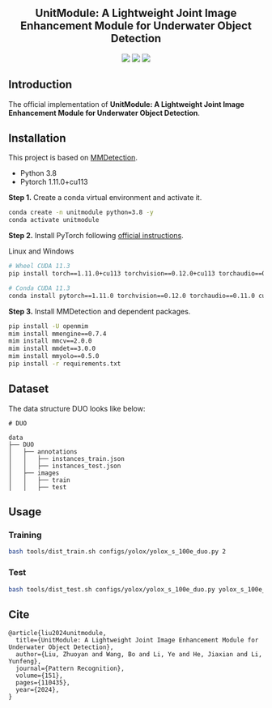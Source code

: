 <div align="center"> 

## UnitModule: A Lightweight Joint Image Enhancement Module for Underwater Object Detection

</div>

<p align="center">

<a href="https://doi.org/10.1016/j.patcog.2024.110435">
    <img src="https://img.shields.io/badge/DOI-10.1016/j.patcog.2024.110435-blue" /></a>

<a href="https://arxiv.org/pdf/2309.04708.pdf">
    <img src="https://img.shields.io/badge/arXiv-2309.04708-rgb(179,27,27)" /></a>

<a href="https://github.com/LEFTeyex/UnitModule/blob/master/LICENSE">
    <img src="https://img.shields.io/github/license/LEFTeyex/UnitModule" /></a>

</p>

## Introduction

The official implementation of **UnitModule: A Lightweight Joint Image Enhancement Module for Underwater Object
Detection**.

## Installation

This project is based on [MMDetection](https://github.com/open-mmlab/mmdetection).

- Python 3.8
- Pytorch 1.11.0+cu113

**Step 1.** Create a conda virtual environment and activate it.

```bash
conda create -n unitmodule python=3.8 -y
conda activate unitmodule
```

**Step 2.** Install PyTorch following [official instructions](https://pytorch.org/get-started/locally/).

Linux and Windows

```bash
# Wheel CUDA 11.3
pip install torch==1.11.0+cu113 torchvision==0.12.0+cu113 torchaudio==0.11.0 --extra-index-url https://download.pytorch.org/whl/cu113
```

```bash
# Conda CUDA 11.3
conda install pytorch==1.11.0 torchvision==0.12.0 torchaudio==0.11.0 cudatoolkit=11.3 -c pytorch
```

**Step 3.** Install MMDetection and dependent packages.

```bash
pip install -U openmim
mim install mmengine==0.7.4
mim install mmcv==2.0.0
mim install mmdet==3.0.0
mim install mmyolo==0.5.0
pip install -r requirements.txt
```

## Dataset

The data structure DUO looks like below:

```text
# DUO

data
├── DUO
│   ├── annotations
│   │   ├── instances_train.json
│   │   ├── instances_test.json
│   ├── images
│   │   ├── train
│   │   ├── test
```

## Usage

### Training

```bash
bash tools/dist_train.sh configs/yolox/yolox_s_100e_duo.py 2
```

### Test

```bash
bash tools/dist_test.sh configs/yolox/yolox_s_100e_duo.py yolox_s_100e_duo.pth 2
```

## Cite

```
@article{liu2024unitmodule,
  title={UnitModule: A Lightweight Joint Image Enhancement Module for Underwater Object Detection},
  author={Liu, Zhuoyan and Wang, Bo and Li, Ye and He, Jiaxian and Li, Yunfeng},
  journal={Pattern Recognition},
  volume={151},
  pages={110435},
  year={2024},
}
```